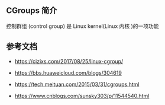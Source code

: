 ## CGroups 简介

控制群组 (control group) 是 Linux kernel(Linux 内核 )的一项功能

## 参考文档

- <https://cizixs.com/2017/08/25/linux-cgroup/>

- <https://bbs.huaweicloud.com/blogs/304619>

- <https://tech.meituan.com/2015/03/31/cgroups.html>

- <https://www.cnblogs.com/sunsky303/p/11544540.html>